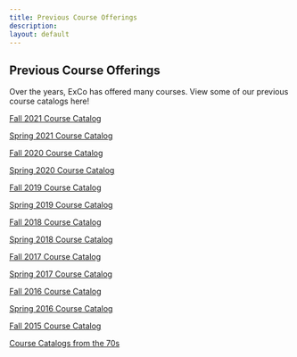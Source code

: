 ```yaml
---
title: Previous Course Offerings
description:
layout: default
---
```

## Previous Course Offerings

Over the years, ExCo has offered many courses. View some of our previous course catalogs here!

<a href="https://docs.google.com/document/d/1AA5b41X4gaBTkoVnkOxzjmr3kBccxpj1YgaJwUh0qDM/edit?usp=sharing"> Fall 2021 Course Catalog</a>

<a href="https://docs.google.com/document/d/1dVN-7RIuiWGDAx504GPxYHuF86jpwDUGeoH2OmaH3Kc/edit?usp=sharing"> Spring 2021 Course Catalog</a>

<a href="https://docs.google.com/document/d/1wkTQwIIw-fEQ7Bg-fYvC2pnnmZENMSGWVCYCf9wX8Fg/edit?usp=sharing"> Fall 2020 Course Catalog</a>

<a href="https://docs.google.com/document/d/1Q8HjZ0s1LbEKivvoasxn2UAIA7YXHBs3va39pCuX8_A/edit"> Spring 2020 Course Catalog</a>

<a href="https://docs.google.com/document/d/1c-NFa1Ay2kCEho0tzqrUV0aIW-65zmYIw95FUphFkME/edit">Fall 2019 Course Catalog</a>

<a href="https://docs.google.com/document/d/1ggpepv497k-sz4iPZqC752d-eOQZMPR05M5ByxGi3U4/edit">Spring 2019 Course Catalog</a>

<a href="https://docs.google.com/document/d/18M2r0w8oN8UoDcv3n9lI3vOLfMpezj1HhbrupPEgYIE/edit">Fall 2018 Course Catalog</a>

<a href="https://docs.google.com/document/d/1r7jCgnPHEzFiU24uZ7fmXBUH6rueDnWZOc8tiaU1Aqs/edit">Spring 2018 Course Catalog</a>

<a href="https://docs.google.com/document/d/17p9kwSxdJtKMJJdoY8Ga_b3qIHTmzFggoi8GQ4KrNow/edit">Fall 2017 Course Catalog</a>

<a href="https://docs.google.com/document/d/13zo1-CzqEQOb9SWzP-z76dSCbbo-8hodeMerVR3Wl90/edit">Spring 2017 Course Catalog</a>

<a href="https://docs.google.com/document/d/1W8mr1eiSZkvgNXwQVSHuqSJ3NS9DFALAs-vYKwbL5cQ/edit">Fall 2016 Course Catalog</a>

<a href="https://docs.google.com/document/d/1uL0bPU64_mBjxadvo5DGSI_bSKfDNshjXE5S371eOcU/edit?usp=sharing">Spring 2016 Course Catalog</a>

<a href="https://docs.google.com/document/d/1SSy6Q5WJ0QDMonLKin3_R2J0Mhf5RD8U-ctDZbcg1-w/edit?usp=sharing">Fall 2015 Course Catalog</a>

<a href="https://drive.google.com/file/d/0B6op0Cv0OYNPSEtPRmFTYlNvN0NKeWRPT0pCQkwxYk82YkhF/view"> Course Catalogs from the 70s</a>



